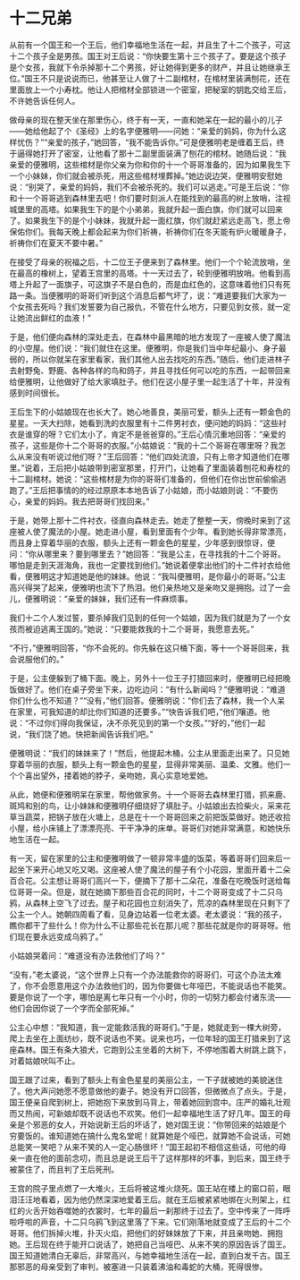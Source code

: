 # 十二兄弟

从前有一个国王和一个王后，他们幸福地生活在一起，并且生了十二个孩子，可这十二个孩子全是男孩。国王对王后说：“你快要生第十三个孩子了。要是这个孩子是个女孩，我就下令杀掉那十二个男孩，好让她得到更多的财产，并且让她继承王位。”国王不只是说说而已，他甚至让人做了十二副棺材，在棺材里装满刨花，还在里面放上一个小寿枕。他让人把棺材全部锁进一个密室，把秘室的钥匙交给王后，不许她告诉任何人。 

做母亲的现在整天坐在那里伤心，终于有一天，一直和她呆在一起的最小的儿子――她给他起了个《圣经》上的名字便雅明――问她：“亲爱的妈妈，你为什么这样忧伤？”“亲爱的孩子，”她回答，“我不能告诉你。”可是便雅明老是缠着王后，终于逼得她打开了密室，让他看了那十二副里面装满了刨花的棺材。她随后说：“我亲爱的便雅明，这些棺材是你父亲为你和你的十一个哥哥准备的，因为如果我生下一个小妹妹，你们就会被杀死，用这些棺材埋葬掉。”她边说边哭，便雅明安慰她说：“别哭了，亲爱的妈妈，我们不会被杀死的。我们可以逃走。”可是王后说：“你和十一个哥哥逃到森林里去吧！你们要时刻派人在能找到的最高的树上放哨，注视城堡里的高塔。如果我生下的是个小弟弟，我就升起一面白旗，你们就可以回来了。如果我生下的是个小妹妹，我就升起一面红旗，你们就赶紧远走高飞，愿上帝保佑你们。我每天晚上都会起来为你们祈祷，祈祷你们在冬天能有炉火暖暖身子，祈祷你们在夏天不要中暑。” 

在接受了母亲的祝福之后，十二位王子便来到了森林里。他们一个个轮流放哨，坐在最高的橡树上，望着王宫里的高塔。十一天过去了，轮到便雅明放哨。他看到高塔上升起了一面旗子，可这旗子不是白色的，而是血红色的，这意味着他们只有死路一条。当便雅明的哥哥们听到这个消息后都气坏了，说：“难道要我们大家为一个女孩去死吗？我们发誓要为自己报仇，不管在什么地方，只要见到女孩，就一定让她流出鲜红的血液！” 

于是，他们便向森林的深处走去，在森林中最黑暗的地方发现了一座被人使了魔法的小空屋。他们说：“我们就住在这里。便雅明，你是我们当中年纪最小、身子最弱的，所以你就呆在家里看家，我们其他人出去找吃的东西。”随后，他们走进林子去射野兔、野鹿、各种各样的鸟和鸽子，并且寻找任何可以吃的东西，一起带回来给便雅明，让他做好了给大家填肚子。他们在这小屋子里一起生活了十年，并没有感到时间很长。 

王后生下的小姑娘现在也长大了。她心地善良，美丽可爱，额头上还有一颗金色的星星。一天大扫除，她看到洗的衣服里有十二件男衬衣，便问她的妈妈：“这些衬衣是谁穿的呀？它们太小了，肯定不是爸爸穿的。”王后心情沉重地回答：“亲爱的孩子，这些是你十二个哥哥的衣服。”小姑娘说：“我的十二个哥哥在哪里呀？我怎么从来没有听说过他们呀？”王后回答：“他们四处流浪，只有上帝才知道他们在哪里。”说着，王后把小姑娘带到密室那里，打开门，让她看了里面装着刨花和寿枕的十二副棺材。她说：“这些棺材是为你的哥哥们准备的，但他们在你出世前偷偷逃跑了。”王后把事情的的经过原原本本地告诉了小姑娘，而小姑娘则说：“不要伤心，亲爱的妈妈。我去把哥哥们找回来。” 

于是，她带上那十二件衬衣，径直向森林走去。她走了整整一天，傍晚时来到了这座被人使了魔法的小屋。她走进小屋，看到里面有个少年。看到她长得非常漂亮，而且身上穿着华丽的衣服，额头上还有一颗金色的星星，少年感到很惊讶，便问：“你从哪里来？要到哪里去？”她回答：“我是公主，在寻找我的十二个哥哥。哪怕是走到天涯海角，我也一定要找到他们。”她说着便拿出他们的十二件衬衣给他看，便雅明这才知道她是他的妹妹。他说：“我叫便雅明，是你最小的哥哥。”公主高兴得哭了起来，便雅明也流下了热泪。他们亲热地又是亲吻又是拥抱。过了一会儿，便雅明说：“亲爱的妹妹，我们还有一件麻烦事。 

我们十二个人发过誓，要杀掉我们见到的任何一个姑娘，因为我们就是为了一个女孩而被迫逃离王国的。”她说：“只要能救我的十二个哥哥，我愿意去死。” 

“不行，”便雅明回答，“你不会死的。你先躲在这只桶下面，等十一个哥哥回来，我会说服他们的。” 

于是，公主便躲到了桶下面。晚上，另外十一位王子打猎回来时，便雅明已经把晚饭做好了。他们在桌子旁坐下来，边吃边问：“有什么新闻吗？”便雅明说：“难道你们什么也不知道？”“没有，”他们回答。便雅明说：“你们去了森林，我一个人呆在家里，可我知道的却比你们知道的还要多。”“快告诉我们吧，”他们嚷道。他说：“不过你们得向我保证，决不杀死见到的第一个女孩。”“好的，”他们一起说，“我们饶了她。快把新闻告诉我们吧。” 

便雅明说：“我们的妹妹来了！”然后，他提起木桶，公主从里面走出来了。只见她穿着华丽的衣服，额头上有一颗金色的星星，显得非常美丽、温柔、文雅。他们一个个喜出望外，搂着她的脖子，亲吻她，真心实意地爱她。 

从此，她便和便雅明呆在家里，帮他做家务。十一个哥哥去森林里打猎，抓来鹿、斑鸠和别的鸟，让小妹妹和便雅明仔细烧好了填肚子。小姑娘出去捡柴火，采来花草当蔬菜，把锅子放在火塘上，总是在十一个哥哥回来之前把饭菜做好。她还收拾小屋，给小床铺上了漂漂亮亮、干干净净的床单。哥哥们对她非常满意，和她快乐地生活在一起。 

有一天，留在家里的公主和便雅明做了一顿非常丰盛的饭菜，等着哥哥们回来后一起坐下来开心地又吃又喝。这座被人使了魔法的屋子有个小花园，里面开着十二朵百合花。公主想让哥哥们高兴一下，便摘下了那十二朵花，准备在吃晚饭时送给每位哥哥一朵。但是，就在她摘下那些百合花的同时，十二个哥哥变成了十二只乌鸦，从森林上空飞了过去。屋子和花园也立刻消失了，荒凉的森林里现在只剩下了公主一个人。她朝四周看了看，见身边站着一位老太婆。老太婆说：“我的孩子，瞧你都干了些什么！你为什么不让那些花长在那儿呢？那些花就是你的哥哥呀。他们现在要永远变成乌鸦了。” 

小姑娘哭着问：“难道没有办法救他们了吗？” 

“没有，”老太婆说，“这个世界上只有一个办法能救你的哥哥们，可这个办法太难了，你不会愿意用这个办法救他们的，因为你要做七年哑巴，不能说话也不能笑。要是你说了一个字，哪怕是离七年只有一个小时，你的一切努力都会付诸东流――他们会因你说了一个字而全部死掉。” 

公主心中想：“我知道，我一定能救活我的哥哥们。”于是，她就走到一棵大树旁，爬上去坐在上面纺纱，既不说话也不笑。说来也巧，一位年轻的国王打猎来到了这座森林。国王有条大狼犬，它跑到公主坐着的大树下，不停地围着大树跳上跳下，对着姑娘吠叫不止。 

国王跟了过来，看到了额头上有金色星星的美丽公主，一下子就被她的美貌迷住了。他大声问她愿不愿意做他的妻子。她没有开口回答，但微微点了点头。于是，国王便亲自爬到树上，把她抱下来放到马背上，带着她回到宫中。庄严的婚礼壮观而又热闹，可新娘却既不说话也不欢笑。他们一起幸福地生活了好几年。国王的母亲是个邪恶的女人，开始说新王后的坏话了，她对国王说：“你带回来的姑娘是个穷要饭的。谁知道她在搞什么鬼名堂呢！就算她是个哑巴，就算她不会说话，可她总能笑一笑吧？从来不笑的人一定心肠很坏！”国王起初不相信这些话，可他的母亲一直在他的面前念叨，而且总是说王后干了这样那样的坏事，到后来，国王终于被蒙住了，而且判了王后死刑。 

王宫的院子里点燃了一大堆火，王后将被这堆火烧死。国王站在楼上的窗口前，眼泪汪汪地看着，因为他仍然深深地爱着王后。就在王后被紧紧地绑在火刑架上，红红的火舌开始吞噬她的衣裳时，七年的最后一刹那终于过去了。空中传来了一阵呼啦呼啦的声音，十二只乌鸦飞到这里落了下来。它们刚落地就变成了王后的十二个哥哥。他们拆掉火堆，扑灭火焰，把他们的好妹妹放了下来，并且亲吻她、拥抱她。王后现在终于能开口说话了，她把自己当哑巴、从来不笑的原因告诉了国王。国王知道她清白无辜后，非常高兴，与她幸福地生活在一起，直到白发千古。国王那邪恶的母亲受到了审判，被塞进一只装着沸油和毒蛇的大桶，死得很惨。 
